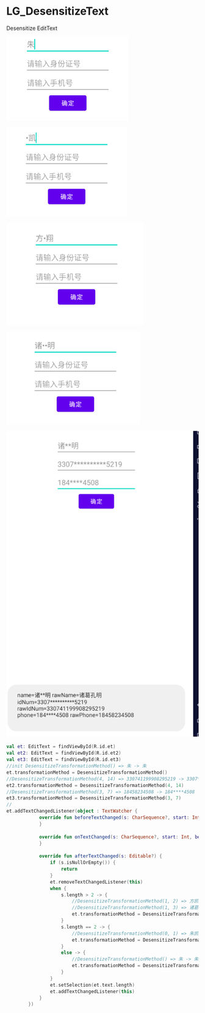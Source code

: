 # LG_DesensitizeText
Desensitize EditText



![1](https://github.com/louisgeek/LG_DesensitizeText/blob/main/screenshots/pic.png)

![2](https://github.com/louisgeek/LG_DesensitizeText/blob/main/screenshots/pic2.png)

![3](https://github.com/louisgeek/LG_DesensitizeText/blob/main/screenshots/pic3.png)

![4](https://github.com/louisgeek/LG_DesensitizeText/blob/main/screenshots/pic4.png)

![5](https://github.com/louisgeek/LG_DesensitizeText/blob/main/screenshots/pic5.png)




```kotlin
val et: EditText = findViewById(R.id.et)
val et2: EditText = findViewById(R.id.et2)
val et3: EditText = findViewById(R.id.et3)
//init DesensitizeTransformationMethod() => 朱 -> 朱
et.transformationMethod = DesensitizeTransformationMethod()
//DesensitizeTransformationMethod(4, 14) => 330741199908295219 -> 3307**********5219
et2.transformationMethod = DesensitizeTransformationMethod(4, 14)
//DesensitizeTransformationMethod(3, 7) => 18458234508 -> 184****4508
et3.transformationMethod = DesensitizeTransformationMethod(3, 7)
//
et.addTextChangedListener(object : TextWatcher {
            override fun beforeTextChanged(s: CharSequence?, start: Int, count: Int, after: Int) {
            }

            override fun onTextChanged(s: CharSequence?, start: Int, before: Int, count: Int) {
            }

            override fun afterTextChanged(s: Editable?) {
                if (s.isNullOrEmpty()) {
                    return
                }
                et.removeTextChangedListener(this)
                when {
                    s.length > 2 -> {
                        //DesensitizeTransformationMethod(1, 2) => 方凯翔 -> 方*翔
                        //DesensitizeTransformationMethod(1, 3) => 诸葛孔明 -> 诸**明
                        et.transformationMethod = DesensitizeTransformationMethod(1, s.length - 1)
                    }
                    s.length == 2 -> {
                        //DesensitizeTransformationMethod(0, 1) => 朱凯 -> *凯
                        et.transformationMethod = DesensitizeTransformationMethod(0, 1)
                    }
                    else -> {
                        //DesensitizeTransformationMethod() => 朱 -> 朱
                        et.transformationMethod = DesensitizeTransformationMethod()
                    }
                }
                et.setSelection(et.text.length)
                et.addTextChangedListener(this)
            }
        })


```



